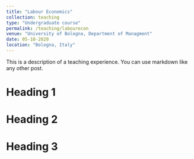 ```yaml
---
title: "Labour Economics"
collection: teaching
type: "Undergraduate course"
permalink: /teaching/labourecon
venue: "University of Bologna, Department of Managment"
date: 05-10-2020
location: "Bologna, Italy"
---
```


This is a description of a teaching experience. You can use markdown like any other post.

Heading 1
======

Heading 2
======

Heading 3
======
